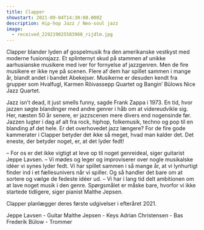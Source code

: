```yaml
---
title: Clapper
showstart: 2021-09-04T14:30:00.000Z
description: Hip-hop Jazz / Neo-soul jazz
image:
  - received_229219025583960_rijdlm.jpg
---
```

Clapper blander lyden af gospelmusik fra den amerikanske vestkyst med moderne fusionsjazz. Et splinternyt skud på stammen af unikke aarhusianske musikere med iver for fornyelse af jazzgenren.
Men de fire musikere er ikke nye på scenen. Flere af dem har spillet sammen i mange år, blandt andet i bandet Abekejser. Musikerne er desuden kendt fra grupper som Hvalfugl, Karmen Rõivassepp Quartet og Bangin’ Bülows Nice Jazz Quartet.

Jazz isn’t dead, it just smells funny, sagde Frank Zappa i 1973. En tid, hvor jazzen søgte blandinger med andre genrer i håb om at videreudvikle sig.
Her, næsten 50 år senere, er jazzscenen mere divers end nogensinde før. Jazzen lugter i dag af alt fra rock, hiphop, folkemusik, techno og pop til en blanding af det hele. Er det overhovedet jazz længere?
For de fire gode kammerater i Clapper betyder det ikke så meget, hvad man kalder det. Det eneste, der betyder noget, er, at det lyder fedt!

– For os er det ikke vigtigt at leve op til noget genreideal, siger guitarist Jeppe Lavsen.
– Vi mødes og leger og improviserer over nogle musikalske idéer vi synes lyder fedt. Vi har spillet sammen i så mange år, at vi lynhurtigt finder ind i et fællesunivers når vi spiller. Og så handler det bare om at sortere og vælge de fedeste idéer ud.
– Vi har i lang tid delt ambitionen om at lave noget musik i den genre. Spørgsmålet er måske bare, hvorfor vi ikke startede tidligere, siger pianist Malthe Jepsen.

Clapper planlægger deres første udgivelser i efteråret 2021.

Jeppe Lavsen - Guitar
Malthe Jepsen - Keys
Adrian Christensen - Bas
Frederik Bülow - Trommer